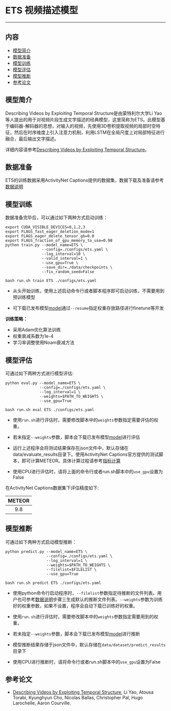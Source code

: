 # ETS 视频描述模型

---
## 内容

- [模型简介](#模型简介)
- [数据准备](#数据准备)
- [模型训练](#模型训练)
- [模型评估](#模型评估)
- [模型推断](#模型推断)
- [参考论文](#参考论文)


## 模型简介

Describing Videos by Exploiting Temporal Structure是由蒙特利尔大学Li Yao等人提出的用于对视频片段生成文字描述的经典模型，这里简称为ETS。此模型基于编码器-解码器的思想，对输入的视频，先使用3D卷积提取视频的局部时空特征，然后在时序维度上引入注意力机制，利用LSTM在全局尺度上对局部特征进行融合，最后输出文字描述。

详细内容请参考[Describing Videos by Exploiting Temporal Structure](https://arxiv.org/abs/1502.08029)。


## 数据准备

ETS的训练数据采用ActivityNet Captions提供的数据集，数据下载及准备请参考[数据说明](../../data/dataset/ets/README.md)

## 模型训练

数据准备完毕后，可以通过如下两种方式启动训练：

    export CUDA_VISIBLE_DEVICES=0,1,2,3
    export FLAGS_fast_eager_deletion_mode=1
    export FLAGS_eager_delete_tensor_gb=0.0
    export FLAGS_fraction_of_gpu_memory_to_use=0.98
    python train.py --model_name=ETS \
                    --config=./configs/ets.yaml \
                    --log_interval=10 \
                    --valid_interval=1 \
                    --use_gpu=True \
                    --save_dir=./data/checkpoints \
                    --fix_random_seed=False

    bash run.sh train ETS ./configs/ets.yaml

- 从头开始训练，使用上述启动命令行或者脚本程序即可启动训练，不需要用到预训练模型

- 可下载已发布模型[model](https://paddlemodels.bj.bcebos.com/video_caption/ETS_final.pdparams)通过`--resume`指定权重存放路径进行finetune等开发


**训练策略：**

*  采用Adam优化算法训练
*  权重衰减系数为1e-4
*  学习率调整使用Noam衰减方法

## 模型评估

可通过如下两种方式进行模型评估:

    python eval.py --model_name=ETS \
                   --config=./configs/ets.yaml \
                   --log_interval=1 \
                   --weights=$PATH_TO_WEIGHTS \
                   --use_gpu=True

    bash run.sh eval ETS ./configs/ets.yaml

- 使用`run.sh`进行评估时，需要修改脚本中的`weights`参数指定需要评估的权重。

- 若未指定`--weights`参数，脚本会下载已发布模型[model](https://paddlemodels.bj.bcebos.com/video_caption/ETS_final.pdparams)进行评估

- 运行上述程序会将测试结果保存在json文件中，默认存储在data/evaluate\_results目录下。使用ActivityNet Captions官方提供的测试脚本，即可计算METEOR。具体计算过程请参考[指标计算](../../metrics/ets_metrics/README.md)

- 使用CPU进行评估时，请将上面的命令行或者run.sh脚本中的`use_gpu`设置为False


在ActivityNet Captions数据集下评估精度如下:

| METEOR |
| :----: |
|  9.8  |


## 模型推断

可通过如下两种方式启动模型推断：

    python predict.py --model_name=ETS \
                      --config=./configs/ets.yaml \
                      --log_interval=1 \
                      --weights=$PATH_TO_WEIGHTS \
                      --filelist=$FILELIST \
                      --use_gpu=True

    bash run.sh predict ETS ./configs/ets.yaml

- 使用python命令行启动程序时，`--filelist`参数指定待推断的文件列表。用户也可参考[数据说明](../../data/dataset/ets/README.md)步骤三生成默认的推断文件列表。`--weights`参数为训练好的权重参数，如果不设置，程序会自动下载已训练好的权重。

- 使用`run.sh`进行评估时，需要修改脚本中的`weights`参数指定需要用到的权重。

- 若未指定`--weights`参数，脚本会下载已发布模型[model](https://paddlemodels.bj.bcebos.com/video_caption/ETS_final.pdparams)进行推断

- 模型推断结果存储于json文件中，默认存储在`data/dataset/predict_results`目录下

- 使用CPU进行推断时，请将命令行或者run.sh脚本中的`use_gpu`设置为False

## 参考论文

- [Describing Videos by Exploiting Temporal Structure](https://arxiv.org/abs/1502.08029), Li Yao, Atousa Torabi, Kyunghyun Cho, Nicolas Ballas, Christopher Pal, Hugo Larochelle, Aaron Courville.
